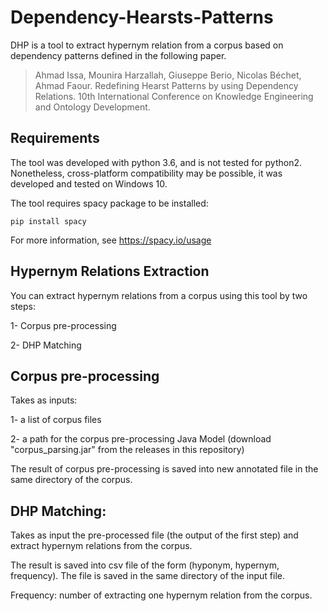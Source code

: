 # Dependency-Hearsts-Patterns

DHP is a tool to extract hypernym relation from a corpus based on dependency patterns defined in the following paper.

> Ahmad Issa, Mounira Harzallah, Giuseppe Berio, Nicolas Béchet, Ahmad Faour. 
> Redefining Hearst Patterns by using Dependency Relations. 10th International Conference on Knowledge Engineering and Ontology Development.

## Requirements

The tool was developed with python 3.6, and is not tested for python2.
Nonetheless, cross-platform compatibility may be possible, it was developed and tested on Windows 10.

The tool requires spacy package to be installed: 

    pip install spacy
    
For more information, see https://spacy.io/usage

## Hypernym Relations Extraction

You can extract hypernym relations from a corpus using this tool by two steps:

1- Corpus pre-processing

2- DHP Matching

## Corpus pre-processing
Takes as inputs:

1- a list of corpus files

2- a path for the corpus pre-processing Java Model (download "corpus_parsing.jar" from the releases in this repository)

The result of corpus pre-processing is saved into new annotated file in the same directory of the corpus.

## DHP Matching:
Takes as input the pre-processed file (the output of the first step) and extract hypernym relations from the corpus.

The result is saved into csv file of the form (hyponym, hypernym, frequency). The file is saved in the same directory of the input file.

Frequency: number of extracting one hypernym relation from the corpus.
